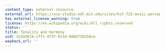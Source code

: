 ```yaml
---
content_type: external-resource
external_url: https://ocw-studio.odl.mit.edu/sites/hst-725-music-perception-and-cognition-spring-2009/type/page/edit/da4d9c64-54ac-2506-d73b-5ed1c5d32f0b/#a6
has_external_license_warning: true
license: https://en.wikipedia.org/wiki/All_rights_reserved
status: ''
title: Tonality and Harmony
uid: 3cda5674-cffc-4f37-911d-600d73b55dca
wayback_url: ''
---
```

